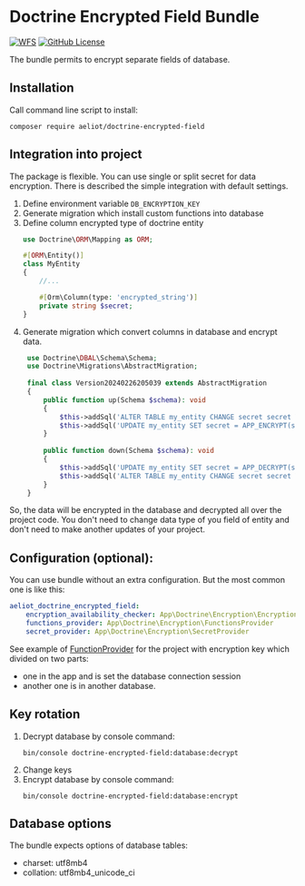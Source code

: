 # Doctrine Encrypted Field Bundle


[![WFS](https://github.com/Aeliot-Tm/doctrine-encrypted-field/actions/workflows/automated_testing.yml/badge.svg?branch=main)](https://github.com/Aeliot-Tm/doctrine-encrypted-field/actions)
[![GitHub License](https://img.shields.io/github/license/Aeliot-Tm/doctrine-encrypted-field?label=License&labelColor=black)](LICENSE)

The bundle permits to encrypt separate fields of database.

## Installation

Call command line script to install:
```shell
composer require aeliot/doctrine-encrypted-field
```

## Integration into project

The package is flexible. You can use single or split secret for data encryption. 
There is described the simple integration with default settings.

1. Define environment variable `DB_ENCRYPTION_KEY`
2. Generate migration which install custom functions into database 
3. Define column encrypted type of doctrine entity
    ```php
    use Doctrine\ORM\Mapping as ORM;
    
    #[ORM\Entity()]
    class MyEntity
    {
        //...
    
        #[Orm\Column(type: 'encrypted_string')]
        private string $secret;
    }
    ```
4. Generate migration which convert columns in database and encrypt data.
   ```php
    use Doctrine\DBAL\Schema\Schema;
    use Doctrine\Migrations\AbstractMigration;
    
    final class Version20240226205039 extends AbstractMigration
    {
        public function up(Schema $schema): void
        {
            $this->addSql('ALTER TABLE my_entity CHANGE secret secret VARBINARY(1024) DEFAULT NOT NULL');
            $this->addSql('UPDATE my_entity SET secret = APP_ENCRYPT(secret) WHERE 1;');
        }
    
        public function down(Schema $schema): void
        {
            $this->addSql('UPDATE my_entity SET secret = APP_DECRYPT(secret) WHERE 1;');
            $this->addSql('ALTER TABLE my_entity CHANGE secret secret VARCHAR(255) DEFAULT NOT NULL');
        }
    }
    ```

So, the data will be encrypted in the database and decrypted all over the project code. 
You don't need to change data type of you field of entity and don't need to make another updates of your project.

## Configuration (optional):

You can use bundle without an extra configuration. But the most common one is like this:

```yml
aeliot_doctrine_encrypted_field:
    encryption_availability_checker: App\Doctrine\Encryption\EncryptionAvailabilityChecker
    functions_provider: App\Doctrine\Encryption\FunctionsProvider
    secret_provider: App\Doctrine\Encryption\SecretProvider
```
See example of [FunctionProvider](example/Doctrine/Encryption/FunctionProvider.php) for the project 
with encryption key which divided on two parts:
- one in the app and is set the database connection session
- another one is in another database.

## Key rotation

1. Decrypt database by console command:
   ```shell
   bin/console doctrine-encrypted-field:database:decrypt
   ```
2. Change keys
3. Encrypt database by console command:
   ```shell
   bin/console doctrine-encrypted-field:database:encrypt
   ```

## Database options

The bundle expects options of database tables:
- charset: utf8mb4
- collation: utf8mb4_unicode_ci
